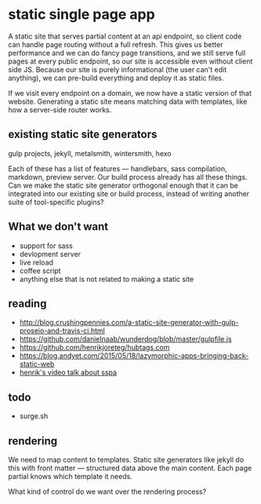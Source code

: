 # static single page app

A static site that serves partial content at an api endpoint, so client code can handle page routing without a full refresh. This gives us better performance and we can do fancy page transitions, and we still serve full pages at every public endpoint, so our site is accessible even without client side JS. Because our site is purely informational (the user can't edit anything), we can pre-build everything and deploy it as static files.

If we visit every endpoint on a domain, we now have a static version of that website. Generating a static site means matching data with templates, like how a server-side router works.

## existing static site generators
gulp projects, jekyll, metalsmith, wintersmith, hexo

Each of these has a list of features &mdash; handlebars, sass compilation, markdown, preview server. Our build process already has all these things. Can we make the static site generator orthogonal enough that it can be integrated into our existing site or build process, instead of writing another suite of tool-specific plugins?

## What we don't want
* support for sass
* devlopment server
* live reload
* coffee script
* anything else that is not related to making a static site

## reading
* http://blog.crushingpennies.com/a-static-site-generator-with-gulp-proseio-and-travis-ci.html
* https://github.com/danielnaab/wunderdog/blob/master/gulpfile.js
* https://github.com/henrikjoreteg/hubtags.com
* https://blog.andyet.com/2015/05/18/lazymorphic-apps-bringing-back-static-web
* [henrik's video talk about sspa](https://youtu.be/hrAssE8meRo)

## todo
* surge.sh

## rendering
We need to map content to templates. Static site generators like jekyll do this with front matter &mdash; structured data above the main content. Each page partial knows which template it needs.

What kind of control do we want over the rendering process? 
